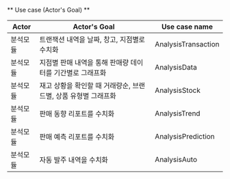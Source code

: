 ** Use case (Actor's Goal) **

| Actor | Actor's Goal                                                          | Use case name  |
| ------------| ----------------------------------------------------------------- | ----------  |
| 분석모듈 | 트랜잭션 내역을 날짜, 창고, 지점별로 수치화	| AnalysisTransaction |
| 분석모듈 | 지점별 판매 내역을 통해 판매량 데이터를 기간별로 그래프화 |	AnalysisData |
| 분석모듈 | 재고 상황을 확인할 때 거래량순, 브랜드별, 상품 유형별 그래프화 |	AnalysisStock |
| 분석모듈 |	판매 동향 리포트를 수치화 |	AnalysisTrend |
| 분석모듈 |	판매 예측 리포트를 수치화 |	AnalysisPrediction |
| 분석모듈 |	자동 발주 내역을 수치화	 | AnalysisAuto |

